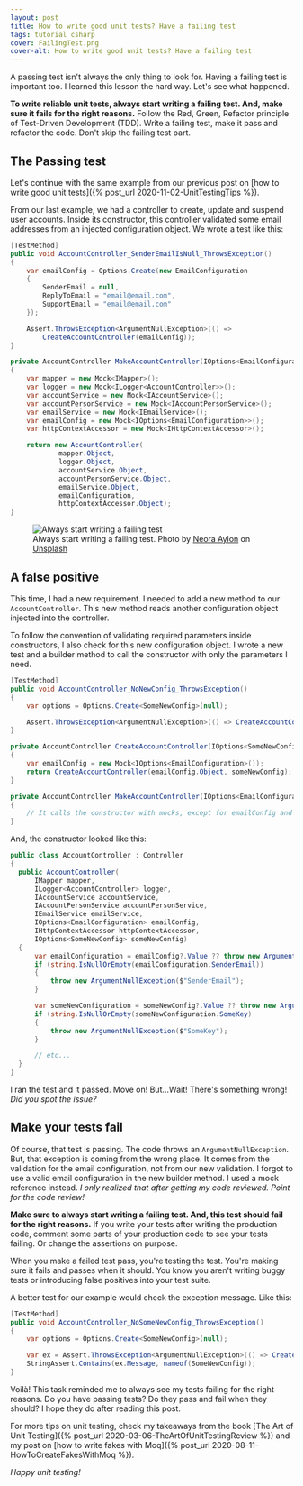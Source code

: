 ```yaml
---
layout: post
title: How to write good unit tests? Have a failing test
tags: tutorial csharp
cover: FailingTest.png
cover-alt: How to write good unit tests? Have a failing test
---
```


A passing test isn't always the only thing to look for. Having a failing test is important too. I learned this lesson the hard way. Let's see what happened.

**To write reliable unit tests, always start writing a failing test. And, make sure it fails for the right reasons.** Follow the Red, Green, Refactor principle of Test-Driven Development (TDD). Write a failing test, make it pass and refactor the code. Don't skip the failing test part.

## The Passing test

Let's continue with the same example from our previous post on [how to write good unit tests]({% post_url 2020-11-02-UnitTestingTips %}).

From our last example, we had a controller to create, update and suspend user accounts. Inside its constructor, this controller validated some email addresses from an injected configuration object. We wrote a test like this:

```csharp
[TestMethod]
public void AccountController_SenderEmailIsNull_ThrowsException()
{
    var emailConfig = Options.Create(new EmailConfiguration
    {
        SenderEmail = null,
        ReplyToEmail = "email@email.com",
        SupportEmail = "email@email.com"
    });

    Assert.ThrowsException<ArgumentNullException>(() =>
        CreateAccountController(emailConfig));
}

private AccountController MakeAccountController(IOptions<EmailConfiguration> emailConfiguration)
{
    var mapper = new Mock<IMapper>();
    var logger = new Mock<ILogger<AccountController>>();
    var accountService = new Mock<IAccountService>();
    var accountPersonService = new Mock<IAccountPersonService>();
    var emailService = new Mock<IEmailService>();
    var emailConfig = new Mock<IOptions<EmailConfiguration>>();
    var httpContextAccessor = new Mock<IHttpContextAccessor>();

    return new AccountController(
            mapper.Object,
            logger.Object,
            accountService.Object,
            accountPersonService.Object,
            emailService.Object,
            emailConfiguration,
            httpContextAccessor.Object);
}
```

<figure>
<img src="https://images.unsplash.com/photo-1521925410155-c49b38ec65ac?crop=entropy&cs=tinysrgb&fit=crop&fm=jpg&h=400&ixid=MXwxfDB8MXxhbGx8fHx8fHx8fA&ixlib=rb-1.2.1&q=80&utm_campaign=api-credit&utm_medium=referral&utm_source=unsplash_source&w=600" alt="Always start writing a failing test" />

<figcaption>Always start writing a failing test. <span>Photo by <a href="https://unsplash.com/@loveneora?utm_source=unsplash&amp;utm_medium=referral&amp;utm_content=creditCopyText">Neora Aylon</a> on <a href="https://unsplash.com/?utm_source=unsplash&amp;utm_medium=referral&amp;utm_content=creditCopyText">Unsplash</a></span></figcaption>
</figure>

## A false positive

This time, I had a new requirement. I needed to add a new method to our `AccountController`. This new method reads another configuration object injected into the controller.

To follow the convention of validating required parameters inside constructors, I also check for this new configuration object. I wrote a new test and a builder method to call the constructor with only the parameters I need.

```csharp
[TestMethod]
public void AccountController_NoNewConfig_ThrowsException()
{
    var options = Options.Create<SomeNewConfig>(null);

    Assert.ThrowsException<ArgumentNullException>(() => CreateAccountController(options));
}

private AccountController CreateAccountController(IOptions<SomeNewConfig> someNewConfig)
{
    var emailConfig = new Mock<IOptions<EmailConfiguration>());
    return CreateAccountController(emailConfig.Object, someNewConfig);
}

private AccountController MakeAccountController(IOptions<EmailConfiguration> emailConfig, IOptions<SomeNewConfig> someNewConfig)
{
    // It calls the constructor with mocks, except for emailConfig and someNewConfig
}
```

And, the constructor looked like this:

```csharp
public class AccountController : Controller
{
  public AccountController(
      IMapper mapper,
      ILogger<AccountController> logger,
      IAccountService accountService,
      IAccountPersonService accountPersonService,
      IEmailService emailService,
      IOptions<EmailConfiguration> emailConfig,
      IHttpContextAccessor httpContextAccessor,
      IOptions<SomeNewConfig> someNewConfig)
  {
      var emailConfiguration = emailConfig?.Value ?? throw new ArgumentNullException($"EmailConfiguration");
      if (string.IsNullOrEmpty(emailConfiguration.SenderEmail))
      {
          throw new ArgumentNullException($"SenderEmail");
      }

      var someNewConfiguration = someNewConfig?.Value ?? throw new ArgumentNullException($"SomeNewConfig");
      if (string.IsNullOrEmpty(someNewConfiguration.SomeKey)
      {
          throw new ArgumentNullException($"SomeKey");
      }

      // etc...
  }
}
```

I ran the test and it passed. Move on! But...Wait! There's something wrong! _Did you spot the issue?_

## Make your tests fail

Of course, that test is passing. The code throws an `ArgumentNullException`. But, that exception is coming from the wrong place. It comes from the validation for the email configuration, not from our new validation. I forgot to use a valid email configuration in the new builder method. I used a mock reference instead. _I only realized that after getting my code reviewed. Point for the code review!_ 

**Make sure to always start writing a failing test. And, this test should fail for the right reasons.** If you write your tests after writing the production code, comment some parts of your production code to see your tests failing. Or change the assertions on purpose.

When you make a failed test pass, you're testing the test. You're making sure it fails and passes when it should. You know you aren't writing buggy tests or introducing false positives into your test suite.

A better test for our example would check the exception message. Like this:

```csharp
[TestMethod]
public void AccountController_NoSomeNewConfig_ThrowsException()
{
    var options = Options.Create<SomeNewConfig>(null);

    var ex = Assert.ThrowsException<ArgumentNullException>(() => CreateAccountController(options));
    StringAssert.Contains(ex.Message, nameof(SomeNewConfig));
}
```

Voilà! This task reminded me to always see my tests failing for the right reasons. Do you have passing tests? Do they pass and fail when they should? I hope they do after reading this post.

For more tips on unit testing, check my takeaways from the book [The Art of Unit Testing]({% post_url 2020-03-06-TheArtOfUnitTestingReview %}) and my post on [how to write fakes with Moq]({% post_url 2020-08-11-HowToCreateFakesWithMoq %}).

_Happy unit testing!_